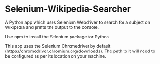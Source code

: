 # Selenium-Wikipedia-Searcher
A Python app which uses Selenium Webdriver to search for a subject on Wikipedia and prints the output to the console.

Use npm to install the Selenium package for Python.

This app uses the Selenium Chromedriver by default (https://chromedriver.chromium.org/downloads). The path to it will need to be configured as per its location on your machine.

